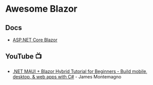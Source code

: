 # Awesome Blazor

## Docs
* [ASP.NET Core Blazor](https://learn.microsoft.com/en-us/aspnet/core/blazor/)

## YouTube 📺
* [.NET MAUI + Blazor Hybrid Tutorial for Beginners - Build mobile, desktop, & web apps with C#](https://www.youtube.com/watch?v=lqLfY9zNKNY) - James Montemagno
